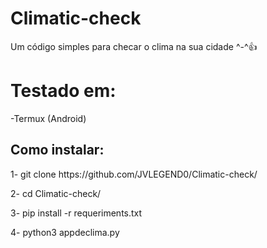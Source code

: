 # Climatic-check
Um código simples para checar o clima na sua cidade ^-^👍
# Testado em:
<p>-Termux (Android)</p>
<h2>Como instalar: </h2>
<p>1- git clone https://github.com/JVLEGEND0/Climatic-check/</p>
<p>2- cd Climatic-check/</p>
<p>3- pip install -r requeriments.txt</p>
<p>4- python3 appdeclima.py</p>
